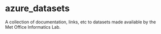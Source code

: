 # azure_datasets

A collection of documentation, links, etc to datasets made available by the Met Office Informatics Lab.